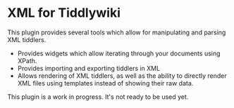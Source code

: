 # XML for Tiddlywiki

This plugin provides several tools which allow for manipulating and parsing XML tiddlers.

* Provides widgets which allow iterating through your documents using XPath.
* Provides importing and exporting tiddlers in XML
* Allows rendering of XML tiddlers, as well as the ability to directly render XML files using templates instead of showing their raw data.

This plugin is a work in progress. It's not ready to be used yet.
